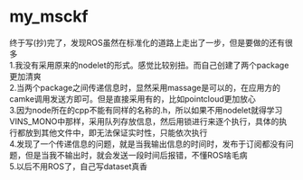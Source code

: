 # my_msckf
终于写(抄)完了，发现ROS虽然在标准化的道路上走出了一步，但是要做的还有很多<br/>
1.我没有采用原来的nodelet的形式。感觉比较别扭。而自己创建了两个package更加清爽 <br/>
2.当两个package之间传递信息时，显然采用massage是可以的，在应用方的camke调用发送方即可。但是直接采用有的，比如pointcloud更加放心 <br/>
3.因为node所在的cpp不能有同样的名称的.h，所以如果不用nodelet就得学习VINS_MONO中那样，采用队列存放信息，然后用锁进行来逐个执行，具体的执行都放到其他文件中，即无法保证实时性，只能依次执行 <br/>
4.发现了一个传递信息的问题，就是当我输出信息的时间时，发布于订阅都没有问题，但是当我不输出时，就会发送一段时间后报错，不懂ROS啥毛病 <br/>
5.以后不用ROS了，自己写dataset真香
